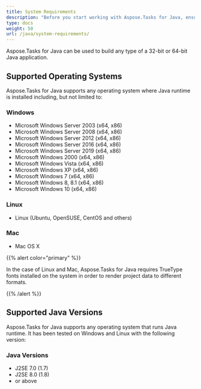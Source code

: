```yaml
---
title: System Requirements
description: "Before you start working with Aspose.Tasks for Java, ensure that your environment fits the operating system, platform, frameworks, and environment requirements."
type: docs
weight: 50
url: /java/system-requirements/
---
```


Aspose.Tasks for Java can be used to build any type of a 32-bit or 64-bit Java application.

## **Supported Operating Systems**
Aspose.Tasks for Java supports any operating system where Java runtime is installed including, but not limited to:

### **Windows**
- Microsoft Windows Server 2003 (x64, x86)
- Microsoft Windows Server 2008 (x64, x86)
- Microsoft Windows Server 2012 (x64, x86)
- Microsoft Windows Server 2016 (x64, x86)
- Microsoft Windows Server 2019 (x64, x86)
- Microsoft Windows 2000 (x64, x86)
- Microsoft Windows Vista (x64, x86)
- Microsoft Windows XP (x64, x86)
- Microsoft Windows 7 (x64, x86)
- Microsoft Windows 8, 8.1 (x64, x86)
- Microsoft Windows 10 (x64, x86)

### **Linux**
- Linux (Ubuntu, OpenSUSE, CentOS and others)

### **Mac**
- Mac OS X



{{% alert color="primary" %}} 

In the case of Linux and Mac, Aspose.Tasks for Java requires TrueType fonts installed on the system in order to render project data to different formats.

{{% /alert %}} 


## **Supported Java Versions**
Aspose.Tasks for Java supports any operating system that runs Java runtime. It has been tested on Windows and Linux with the following version:
### **Java Versions**
- J2SE 7.0 (1.7)
- J2SE 8.0 (1.8)
- or above
